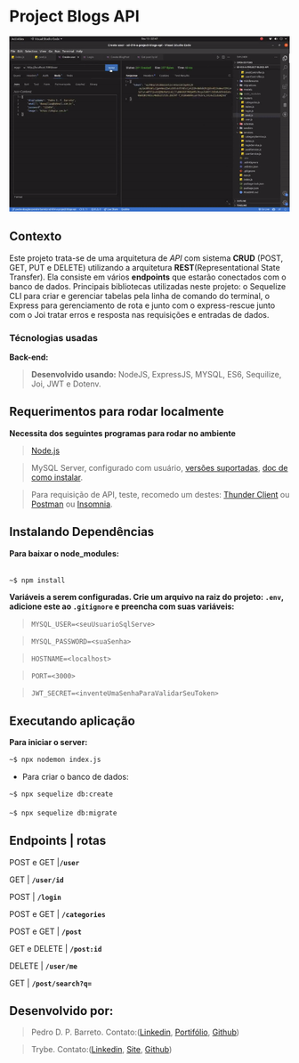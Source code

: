 # Project Blogs API 

<img src="blogApi.gif" alt="Gif de uma pequena parte deste projeto rodando">

## Contexto

Este projeto trata-se de uma arquitetura de *API* com sistema **CRUD** (POST, GET, PUT e DELETE) utilizando a arquitetura **REST**(Representational State Transfer). Ela consiste em vários **endpoints** que estarão conectados com o banco de dados. Principais bibliotecas utilizadas neste projeto: o Sequelize CLI para criar e gerenciar tabelas pela linha de comando do terminal, o Express para gerenciamento de rota e junto com o express-rescue junto com o Joi tratar erros e resposta nas requisições e entradas de dados.

### Técnologias usadas

**Back-end:**

>  **Desenvolvido usando:** NodeJS, ExpressJS, MYSQL, ES6, Sequilize, Joi, JWT e Dotenv.

## Requerimentos para rodar localmente

**Necessita dos seguintes programas para rodar no ambiente**

> [Node.js](https://nodejs.org/en/download/)

> MySQL Server, configurado com usuário, [versões suportadas](https://www.mysql.com/support/supportedplatforms/database.html), [doc de como instalar](https://dev.mysql.com/doc/refman/8.0/en/installing.html).

> Para requisição de API, teste, recomedo um destes: [Thunder Client](https://www.thunderclient.com/) ou [Postman](https://www.postman.com/) ou [Insomnia](https://insomnia.rest/).



## Instalando Dependências

**Para baixar o node_modules:**

```bash

~$ npm install

```

**Variáveis a serem configuradas. Crie um arquivo na raiz do projeto: `.env`, adicione este ao  `.gitignore` e preencha com suas variáveis:**

> `MYSQL_USER=<seuUsuarioSqlServe>`

> `MYSQL_PASSWORD=<suaSenha>`

> `HOSTNAME=<localhost>`

> `PORT=<3000>`

> `JWT_SECRET=<inventeUmaSenhaParaValidarSeuToken>`



## Executando aplicação

**Para iniciar o server:**

```bash
~$ npx nodemon index.js
```
- Para criar o banco de dados:

```bash
~$ npx sequelize db:create

~$ npx sequelize db:migrate

```

## Endpoints | rotas

POST e GET |**`/user`**

GET | **`/user/id`**

POST | **`/login`**

POST e GET | **`/categories`**

POST e GET | **`/post`**

GET e DELETE | **`/post:id`**

DELETE | **`/user/me`**

GET | **`/post/search?q=`**


## Desenvolvido por:

>Pedro D. P. Barreto. 
Contato:([Linkedin](https://www.linkedin.com/in/dogl4/), [Portifólio](https://dogla.com.br), [Github](https://github.com/Dogl4))

> Trybe. Contato:([Linkedin](https://www.linkedin.com/school/betrybe/), [Site](https://www.betrybe.com/), [Github](https://github.com/betrybe))
